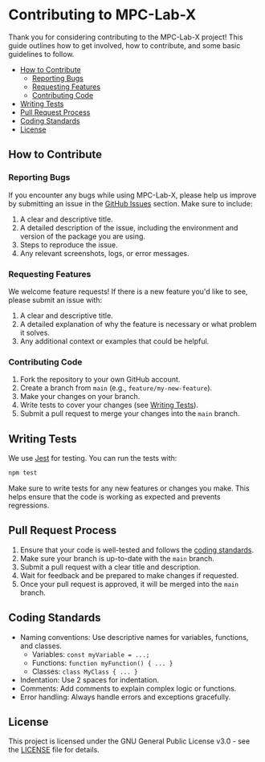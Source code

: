 # Contributing to MPC-Lab-X

Thank you for considering contributing to the MPC-Lab-X project! This guide outlines how to get involved, how to contribute, and some basic guidelines to follow.

- [How to Contribute](#how-to-contribute)
  - [Reporting Bugs](#reporting-bugs)
  - [Requesting Features](#requesting-features)
  - [Contributing Code](#contributing-code)
- [Writing Tests](#writing-tests)
- [Pull Request Process](#pull-request-process)
- [Coding Standards](#coding-standards)
- [License](#license)

## How to Contribute

### Reporting Bugs

If you encounter any bugs while using MPC-Lab-X, please help us improve by submitting an issue in the [GitHub Issues](https://github.com/mpc-lab-x/mpclab/issues) section. Make sure to include:

1. A clear and descriptive title.
2. A detailed description of the issue, including the environment and version of the package you are using.
3. Steps to reproduce the issue.
4. Any relevant screenshots, logs, or error messages.

### Requesting Features

We welcome feature requests! If there is a new feature you'd like to see, please submit an issue with:

1. A clear and descriptive title.
2. A detailed explanation of why the feature is necessary or what problem it solves.
3. Any additional context or examples that could be helpful.

### Contributing Code

1. Fork the repository to your own GitHub account.
2. Create a branch from `main` (e.g., `feature/my-new-feature`).
3. Make your changes on your branch.
4. Write tests to cover your changes (see [Writing Tests](#writing-tests)).
5. Submit a pull request to merge your changes into the `main` branch.

## Writing Tests

We use [Jest](https://jestjs.io/) for testing. You can run the tests with:

```bash
npm test
```

Make sure to write tests for any new features or changes you make. This helps ensure that the code is working as expected and prevents regressions.

## Pull Request Process

1. Ensure that your code is well-tested and follows the [coding standards](#coding-standards).
2. Make sure your branch is up-to-date with the `main` branch.
3. Submit a pull request with a clear title and description.
4. Wait for feedback and be prepared to make changes if requested.
5. Once your pull request is approved, it will be merged into the `main` branch.

## Coding Standards

- Naming conventions: Use descriptive names for variables, functions, and classes.
  - Variables: `const myVariable = ...;`
  - Functions: `function myFunction() { ... }`
  - Classes: `class MyClass { ... }`
- Indentation: Use 2 spaces for indentation.
- Comments: Add comments to explain complex logic or functions.
- Error handling: Always handle errors and exceptions gracefully.

## License

This project is licensed under the GNU General Public License v3.0 - see the [LICENSE](/LICENSE) file for details.
